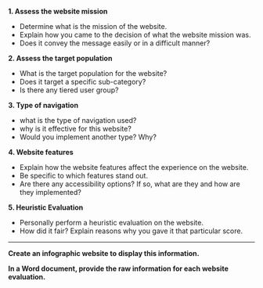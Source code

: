 **1. Assess the website mission**
  - Determine what is the mission of the website.
  - Explain how you came to the decision of what the website mission was.
  - Does it convey the message easily or in a difficult manner?

**2. Assess the target population**
  - What is the target population for the website?
  - Does it target a specific sub-category?
  - Is there any tiered user group?

**3. Type of navigation**
  - what is the type of navigation used?
  - why is it effective for this website?
  - Would you implement another type? Why?

**4. Website features**
  - Explain how the website features affect the experience on the website.
  - Be specific to which features stand out.
  - Are there any accessibility options? If so, what are they and how are they implemented?

**5. Heuristic Evaluation**
  - Personally perform a heuristic evaluation on the website.
  - How did it fair? Explain reasons why you gave it that particular score.

***

**Create an infographic website to display this information.**

**In a Word document, provide the raw information for each website evaluation.**
